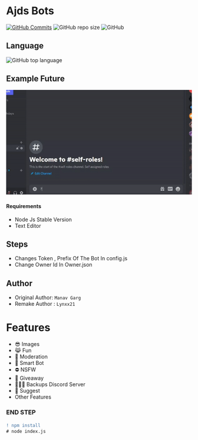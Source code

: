 # Ajds Bots
[![GitHub Commits](https://img.shields.io/github/last-commit/Lynxx21/Ajdsbots-reverse?label=Last%20Commits)](https://github.com/Lynxx21/Ajdsbots-reverse.git)
![GitHub repo size](https://img.shields.io/github/repo-size/Lynxx21/Ajdsbots-reverse?label=Repo%20Size)
![GitHub](https://img.shields.io/github/license/Lynxx21/Ajdsbots-reverse?label=License)

## Language
![GitHub top language](https://img.shields.io/github/languages/top/Lynxx21/Ajdsbots-reverse?style=for-the-badge)

## Example Future

![Alt Text](photo/Example.gif)


#### Requirements
* Node Js Stable Version
* Text Editor

## Steps
* Changes Token , Prefix Of The Bot In config.js 
* Change Owner Id In Owner.json


## Author
* Original Author: `Manav Garg`
* Remake Author : `Lynxx21`

# Features 
* 😎 Images 
* 😹 Fun 
* 🤖 Moderation
* 👾 Smart Bot
* ⛔️ NSFW
* 🎉 Giveaway
* 👩🏻‍🏭 Backups Discord Server
* 🧲 Suggest
* Other Features

### END STEP
```diff
! npm install
# node index.js
```


